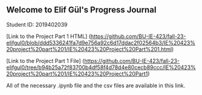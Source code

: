 ## Welcome to Elif Gül's Progress Journal
Student ID: 2019402039

[Link to the Project Part 1 HTML] (https://github.com/BU-IE-423/fall-23-elifgul0/blob/ddd5336241fa7d9e756a92c6d17ddac2f02564b3/IE%20423%20project%20part%201/IE%20423%20Project%20Part%201.html)

[Link to the Project Part 1 File] (https://github.com/BU-IE-423/fall-23-elifgul0/tree/b94b25a72f83700b4df58f4d78d4e80cecb89ccc/IE%20423%20project%20part%201/IE%20423%20Project%20Part1)

All of the necessary .ipynb file and the csv files are available in this link.

